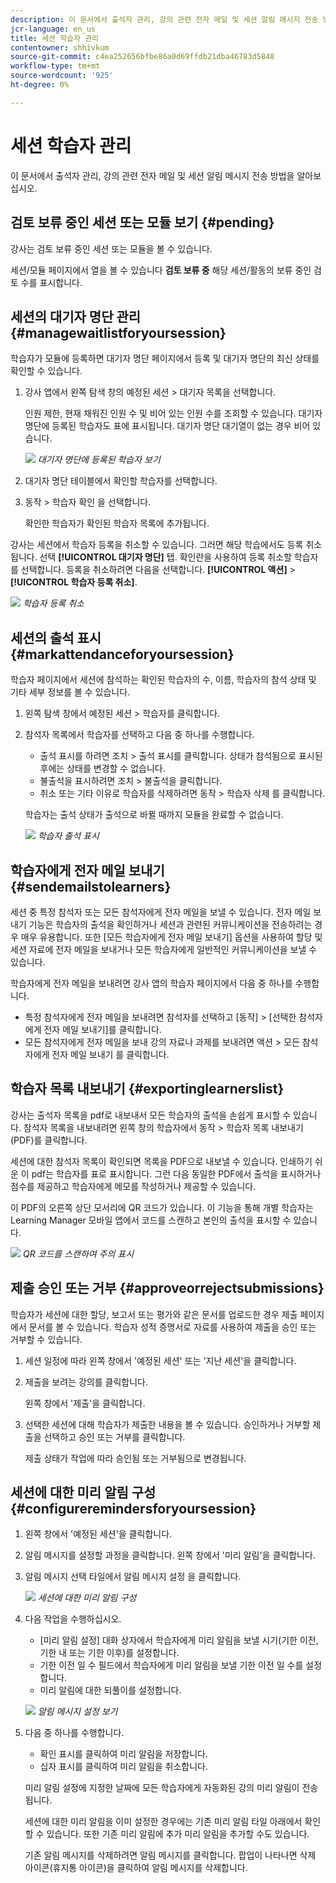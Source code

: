 ```yaml
---
description: 이 문서에서 출석자 관리, 강의 관련 전자 메일 및 세션 알림 메시지 전송 방법을 알아보십시오.
jcr-language: en_us
title: 세션 학습자 관리
contentowner: shhivkum
source-git-commit: c4ea252656bfbe86a0d69ffdb21dba46783d5848
workflow-type: tm+mt
source-wordcount: '925'
ht-degree: 0%

---
```




# 세션 학습자 관리

이 문서에서 출석자 관리, 강의 관련 전자 메일 및 세션 알림 메시지 전송 방법을 알아보십시오.

## 검토 보류 중인 세션 또는 모듈 보기 {#pending}

강사는 검토 보류 중인 세션 또는 모듈을 볼 수 있습니다.

세션/모듈 페이지에서 열을 볼 수 있습니다 **검토 보류 중** 해당 세션/활동의 보류 중인 검토 수를 표시합니다.

## 세션의 대기자 명단 관리 {#managewaitlistforyoursession}

학습자가 모듈에 등록하면 대기자 명단 페이지에서 등록 및 대기자 명단의 최신 상태를 확인할 수 있습니다.

1. 강사 앱에서 왼쪽 탐색 창의 예정된 세션 > 대기자 목록을 선택합니다.

   인원 제한, 현재 채워진 인원 수 및 비어 있는 인원 수를 조회할 수 있습니다. 대기자 명단에 등록된 학습자도 표에 표시됩니다. 대기자 명단 대기열이 없는 경우 비어 있습니다.

   ![](assets/waitlist.png)
   *대기자 명단에 등록된 학습자 보기*

1. 대기자 명단 테이블에서 확인할 학습자를 선택합니다.
1. 동작 > 학습자 확인 을 선택합니다.

   확인한 학습자가 확인된 학습자 목록에 추가됩니다.

강사는 세션에서 학습자 등록을 취소할 수 있습니다. 그러면 해당 학습에서도 등록 취소됩니다. 선택 **[!UICONTROL 대기자 명단]** 탭. 확인란을 사용하여 등록 취소할 학습자를 선택합니다. 등록을 취소하려면 다음을 선택합니다. **[!UICONTROL 액션]** > **[!UICONTROL 학습자 등록 취소]**.

![](assets/unenroll-learners.png)
*학습자 등록 취소*

## 세션의 출석 표시 {#markattendanceforyoursession}

학습자 페이지에서 세션에 참석하는 확인된 학습자의 수, 이름, 학습자의 참석 상태 및 기타 세부 정보를 볼 수 있습니다.

1. 왼쪽 탐색 창에서 예정된 세션 > 학습자를 클릭합니다.
1. 참석자 목록에서 학습자를 선택하고 다음 중 하나를 수행합니다.

   * 출석 표시를 하려면 조치 > 출석 표시를 클릭합니다. 상태가 참석됨으로 표시된 후에는 상태를 변경할 수 없습니다.
   * 불출석을 표시하려면 조치 > 불출석을 클릭합니다.
   * 취소 또는 기타 이유로 학습자를 삭제하려면 동작 > 학습자 삭제 를 클릭합니다.

   학습자는 출석 상태가 출석으로 바뀔 때까지 모듈을 완료할 수 없습니다.

   ![](assets/markattendance.png)
   *학습자 출석 표시*

## 학습자에게 전자 메일 보내기 {#sendemailstolearners}

세션 중 특정 참석자 또는 모든 참석자에게 전자 메일을 보낼 수 있습니다. 전자 메일 보내기 기능은 학습자의 출석을 확인하거나 세션과 관련된 커뮤니케이션을 전송하려는 경우 매우 유용합니다. 또한 [모든 학습자에게 전자 메일 보내기] 옵션을 사용하여 할당 및 세션 자료에 전자 메일을 보내거나 모든 학습자에게 일반적인 커뮤니케이션을 보낼 수 있습니다.

학습자에게 전자 메일을 보내려면 강사 앱의 학습자 페이지에서 다음 중 하나를 수행합니다.

* 특정 참석자에게 전자 메일을 보내려면 참석자를 선택하고 [동작] > [선택한 참석자에게 전자 메일 보내기]를 클릭합니다.
* 모든 참석자에게 전자 메일을 보내 강의 자료나 과제를 보내려면 액션 > 모든 참석자에게 전자 메일 보내기 를 클릭합니다.

## 학습자 목록 내보내기 {#exportinglearnerslist}

강사는 출석자 목록을 pdf로 내보내서 모든 학습자의 출석을 손쉽게 표시할 수 있습니다. 참석자 목록을 내보내려면 왼쪽 창의 학습자에서 동작 > 학습자 목록 내보내기(PDF)를 클릭합니다.

세션에 대한 참석자 목록이 확인되면 목록을 PDF으로 내보낼 수 있습니다. 인쇄하기 쉬운 이 pdf는 학습자를 표로 표시합니다. 그런 다음 동일한 PDF에서 출석을 표시하거나 점수를 제공하고 학습자에게 메모를 작성하거나 제공할 수 있습니다.

이 PDF의 오른쪽 상단 모서리에 QR 코드가 있습니다. 이 기능을 통해 개별 학습자는 Learning Manager 모바일 앱에서 코드를 스캔하고 본인의 출석을 표시할 수 있습니다.

![](assets/exportpdf.png)
*QR 코드를 스캔하여 주의 표시*

## 제출 승인 또는 거부 {#approveorrejectsubmissions}

학습자가 세션에 대한 할당, 보고서 또는 평가와 같은 문서를 업로드한 경우 제출 페이지에서 문서를 볼 수 있습니다. 학습자 성적 증명서로 자료를 사용하여 제출을 승인 또는 거부할 수 있습니다.

1. 세션 일정에 따라 왼쪽 창에서 &#39;예정된 세션&#39; 또는 &#39;지난 세션&#39;을 클릭합니다.
1. 제출을 보려는 강의를 클릭합니다.

   왼쪽 창에서 &#39;제출&#39;을 클릭합니다.

1. 선택한 세션에 대해 학습자가 제출한 내용을 볼 수 있습니다. 승인하거나 거부할 제출을 선택하고 승인 또는 거부를 클릭합니다.

   제출 상태가 작업에 따라 승인됨 또는 거부됨으로 변경됩니다.

## 세션에 대한 미리 알림 구성 {#configureremindersforyoursession}

1. 왼쪽 창에서 &#39;예정된 세션&#39;을 클릭합니다.
1. 알림 메시지를 설정할 과정을 클릭합니다. 왼쪽 창에서 &#39;미리 알림&#39;을 클릭합니다.
1. 알림 메시지 선택 타일에서 알림 메시지 설정 을 클릭합니다.

   ![](assets/setreminder.png)
   *세션에 대한 미리 알림 구성*

1. 다음 작업을 수행하십시오.

   * [미리 알림 설정] 대화 상자에서 학습자에게 미리 알림을 보낼 시기(기한 이전, 기한 내 또는 기한 이후)를 설정합니다.
   * 기한 이전 일 수 필드에서 학습자에게 미리 알림을 보낼 기한 이전 일 수를 설정합니다.
   * 미리 알림에 대한 되풀이를 설정합니다.

   ![](assets/remindersettings.png)
   *알림 메시지 설정 보기*

1. 다음 중 하나를 수행합니다.

   * 확인 표시를 클릭하여 미리 알림을 저장합니다.
   * 십자 표시를 클릭하여 미리 알림을 취소합니다.

   미리 알림 설정에 지정한 날짜에 모든 학습자에게 자동화된 강의 미리 알림이 전송됩니다.

   세션에 대한 미리 알림을 이미 설정한 경우에는 기존 미리 알림 타일 아래에서 확인할 수 있습니다. 또한 기존 미리 알림에 추가 미리 알림을 추가할 수도 있습니다.

   기존 알림 메시지를 삭제하려면 알림 메시지를 클릭합니다. 팝업이 나타나면 삭제 아이콘(휴지통 아이콘)을 클릭하여 알림 메시지를 삭제합니다.
